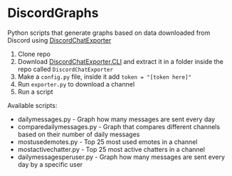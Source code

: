 # DiscordGraphs

Python scripts that generate graphs based on data downloaded from Discord using [DiscordChatExporter](https://github.com/Tyrrrz/DiscordChatExporter)


1. Clone repo
2. Download [DiscordChatExporter.CLI](https://github.com/Tyrrrz/DiscordChatExporter/releases) and extract it in a folder inside the repo called `DiscordChatExporter`
3. Make a `config.py` file, inside it add `token = "[token here]"`
4. Run `exporter.py` to download a channel
5. Run a script

Available scripts:

* dailymessages.py - Graph how many messages are sent every day
* comparedailymessages.py - Graph that compares different channels based on their number of daily messages
* mostusedemotes.py - Top 25 most used emotes in a channel
* mostactivechatter.py - Top 25 most active chatters in a channel
* dailymessagesperuser.py - Graph how many messages are sent every day by a specific user